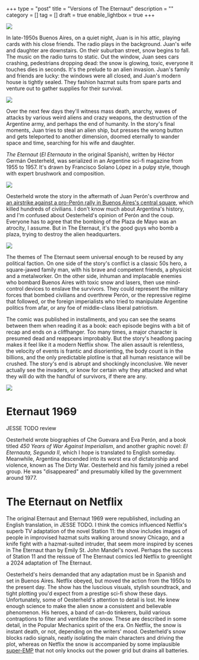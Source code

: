 +++
type = "post"
title = "Versions of The Eternaut"
description = ""
category = []
tag = []
draft = true
enable_lightbox = true
+++

![](eternaut-1950s.png)

In late-1950s Buenos Aires, on a quiet night, Juan is in his attic, playing cards with his close friends. The radio plays in the background. Juan's wife and daughter are downstairs. On their suburban street, snow begins to fall. The music on the radio turns to static. Out the window, Juan sees cars crashing, pedestrians dropping dead: the snow is glowing, toxic, everyone it touches dies in seconds. It's the prelude to an alien invasion. Juan's family and friends are lucky: the windows were all closed, and Juan's modern house is tightly sealed. They fashion hazmat suits from spare parts and venture out to gather supplies for their survival.

![](yard.png)

Over the next few days they'll witness mass death, anarchy, waves of attacks by various weird aliens and crazy weapons, the destruction of the Argentine army, and perhaps the end of humanity. In the story's final moments, Juan tries to steal an alien ship, but presses the wrong button and gets teleported to another dimension, doomed eternally to wander space and time, searching for his wife and daughter.

_The Eternaut_ (_El Eternauta_ in the original Spanish), written by Héctor Germán Oesterheld, was serialized in an Argentine sci-fi magazine from 1955 to 1957. It's drawn by Francisco Solano López in a pulpy style, though with expert brushwork and composition.

![](brushwork.png)

Oesterheld wrote the story in the aftermath of Juan Perón's overthrow and [an airstrike against a pro-Perón rally in Buenos Aires's central square](https://en.wikipedia.org/wiki/Bombing_of_Plaza_de_Mayo), which killed hundreds of civilians. I don't know much about Argentina's history, and I'm confused about Oesterheld's opinion of Perón and the coup. Everyone has to agree that the bombing of the Plaza de Mayo was an atrocity, I assume. But in The Eternaut, it's the good guys who bomb a plaza, trying to destroy the alien headquarters.

![](plaza.png)

The themes of The Eternaut seem universal enough to be reused by any political faction. On one side of the story's conflict is a classic 50s hero, a square-jawed family man, with his brave and competent friends, a physicist and a metalworker. On the other side, inhuman and implacable enemies who bombard Buenos Aires with toxic snow and lasers, then use mind-control devices to enslave the survivors. They could represent the military forces that bombed civilians and overthrew Perón, or the repressive regime that followed, or the foreign imperialists who tried to manipulate Argentine politics from afar, or any foe of middle-class liberal patriotism.

The comic was published in installments, and you can see the seams between them when reading it as a book: each episode begins with a bit of recap and ends on a cliffhanger. Too many times, a major character is presumed dead and reappears improbably. But the story's headlong pacing makes it feel like it a modern Netflix show. The alien assault is relentless, the velocity of events is frantic and disorienting, the body count is in the billions, and the only predictable plotline is that all human resistance will be crushed. The story's end is abrupt and shockingly inconclusive. We never actually see the invaders, or know for certain why they attacked and what they will do with the handful of survivors, if there are any.

![](river-plate.png)

# Eternaut 1969

JESSE TODO review

Oesterheld wrote biographies of Che Guevara and Eva Perón, and a book titled _450 Years of War Against Imperialism_, and another graphic novel: _El Eternauta, Segunda II_, which I hope is translated to English someday. Meanwhile, Argentina descended into its worst era of dictatorship and violence, known as The Dirty War. Oesterheld and his family joined a rebel group. He was "disappeared" and presumably killed by the government around 1977.

# The Eternaut on Netflix

The original Eternaut and Eternaut 1969 were republished, including an English translation, in JESSE TODO. I think the comics influenced Netflix's superb TV adaptation of the novel Station 11: the show includes images of people in improvised hazmat suits walking around snowy Chicago, and a knife fight with a hazmat-suited intruder, that seem more inspired by scenes in The Eternaut than by Emily St. John Mandel's novel. Perhaps the success of Station 11 and the reissue of The Eternaut comics led Netflix to greenlight a 2024 adaptation of The Eternaut.

Oesterheld's heirs demanded that any adaptation must be in Spanish and set in Buenos Aires. Netflix obeyed, but moved the action from the 1950s to the present day. The show has the luscious visuals, stylish soundtrack, and tight plotting you'd expect from a prestige sci-fi show these days. Unfortunately, some of Oesterheld's attention to detail is lost. He knew enough science to make the alien snow a consistent and believable phenomenon. His heroes, a band of can-do tinkerers, build various contraptions to filter and ventilate the snow. These are described in some detail, in the Popular Mechanics spirit of the era. On Netflix, the snow is instant death, or not, depending on the writers' mood. Oesterheld's snow blocks radio signals, neatly isolating the main characters and driving the plot, whereas on Netflix the snow is accompanied by some implausible [super-EMP](https://en.wikipedia.org/wiki/Electromagnetic_pulse) that not only knocks out the power grid but drains all batteries. 

